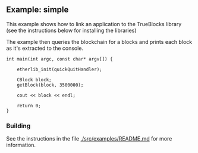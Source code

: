 ## Example: simple

This example shows how to link an application to the TrueBlocks library (see the instructions below for installing the libraries)

The example then queries the blockchain for a blocks and prints each block as it's extracted to the console.

```[shell]
int main(int argc, const char* argv[]) {

    etherlib_init(quickQuitHandler);

    CBlock block;
    getBlock(block, 3500000);

    cout << block << endl;

    return 0;
}
```

### Building

See the instructions in the file [./src/examples/README.md](../README.md) for more information.
